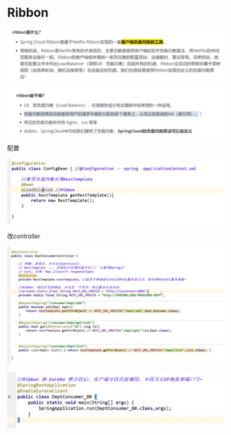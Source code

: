 # Ribbon

![](../.gitbook/assets/image%20%28217%29.png)

![](../.gitbook/assets/image%20%28211%29.png)

配置

![](../.gitbook/assets/image%20%28222%29.png)

改controller

![](../.gitbook/assets/image%20%28221%29.png)

![](../.gitbook/assets/image%20%28223%29.png)

